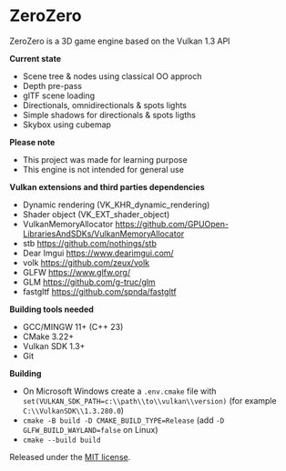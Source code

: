 # ZeroZero

ZeroZero is a 3D game engine based on the Vulkan 1.3 API

**Current state**
- Scene tree & nodes using classical OO approch
- Depth pre-pass
- glTF scene loading
- Directionals, omnidirectionals & spots lights
- Simple shadows for directionals & spots ligths
- Skybox using cubemap

**Please note**
- This project was made for learning purpose
- This engine is not intended for general use

**Vulkan extensions and third parties dependencies**
- Dynamic rendering (VK_KHR_dynamic_rendering)
- Shader object (VK_EXT_shader_object)
- VulkanMemoryAllocator https://github.com/GPUOpen-LibrariesAndSDKs/VulkanMemoryAllocator
- stb https://github.com/nothings/stb
- Dear Imgui https://www.dearimgui.com/
- volk https://github.com/zeux/volk
- GLFW https://www.glfw.org/
- GLM https://github.com/g-truc/glm
- fastgltf https://github.com/spnda/fastgltf

**Building tools needed**
- GCC/MINGW 11+ (C++ 23)
- CMake 3.22+
- Vulkan SDK 1.3+ 
- Git

**Building**
- On Microsoft Windows create a `.env.cmake` file with `set(VULKAN_SDK_PATH=c:\\path\\to\\vulkan\\version)` (for example `C:\\VulkanSDK\\1.3.280.0`)
- `cmake -B build -D CMAKE_BUILD_TYPE=Release` (add `-D GLFW_BUILD_WAYLAND=false` on Linux)
- `cmake --build build`

Released under the [MIT license](https://raw.githubusercontent.com/HenriMichelon/zero_zero/main/LICENSE.txt).
